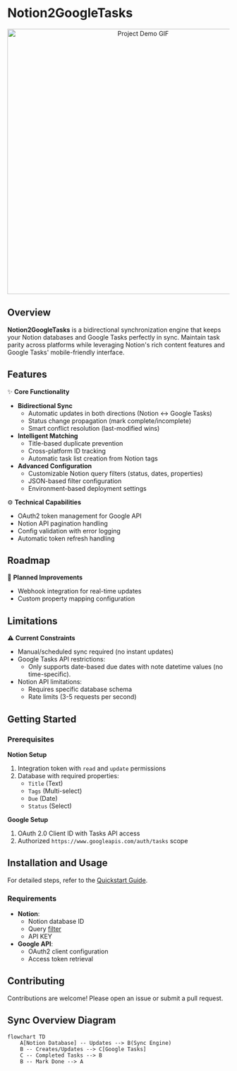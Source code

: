 # Notion2GoogleTasks

<p align="center">
  <img src="./demo.gif" alt="Project Demo GIF" width="600">
</p>

## Overview

**Notion2GoogleTasks** is a bidirectional synchronization engine that keeps your Notion databases and Google Tasks perfectly in sync. Maintain task parity across platforms while leveraging Notion's rich content features and Google Tasks' mobile-friendly interface.

## Features

✨ **Core Functionality**
- **Bidirectional Sync**
  - Automatic updates in both directions (Notion ↔ Google Tasks)
  - Status change propagation (mark complete/incomplete)
  - Smart conflict resolution (last-modified wins)
- **Intelligent Matching**
  - Title-based duplicate prevention
  - Cross-platform ID tracking
  - Automatic task list creation from Notion tags
- **Advanced Configuration**
  - Customizable Notion query filters (status, dates, properties)
  - JSON-based filter configuration
  - Environment-based deployment settings

⚙️ **Technical Capabilities**
- OAuth2 token management for Google API
- Notion API pagination handling
- Config validation with error logging
- Automatic token refresh handling

## Roadmap

🚀 **Planned Improvements**
- Webhook integration for real-time updates
- Custom property mapping configuration

## Limitations

⚠️ **Current Constraints**
- Manual/scheduled sync required (no instant updates)
- Google Tasks API restrictions:
  - Only supports date-based due dates with note datetime values (no time-specific).
- Notion API limitations:
  - Requires specific database schema
  - Rate limits (3-5 requests per second)

## Getting Started

### Prerequisites

**Notion Setup**
1. Integration token with `read` and `update` permissions
2. Database with required properties:
   - `Title` (Text)
   - `Tags` (Multi-select)
   - `Due` (Date)
   - `Status` (Select)

**Google Setup**
1. OAuth 2.0 Client ID with Tasks API access
2. Authorized `https://www.googleapis.com/auth/tasks` scope

## Installation and Usage
For detailed steps, refer to the [Quickstart Guide](./Quickstart.md).

### Requirements
- **Notion**:
    - Notion database ID
    - Query [filter](./services/notion/config/query_payload.json)
    - API KEY 
- **Google API**:
    - OAuth2 client configuration
    - Access token retrieval


## Contributing

Contributions are welcome! Please open an issue or submit a pull request.

## Sync Overview Diagram

```mermaid
flowchart TD
    A[Notion Database] -- Updates --> B(Sync Engine)
    B -- Creates/Updates --> C[Google Tasks]
    C -- Completed Tasks --> B
    B -- Mark Done --> A
```
